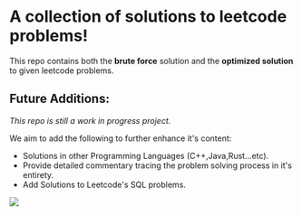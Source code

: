 # A collection of solutions to leetcode problems!
This repo contains both the **brute force** solution and the **optimized solution** to given leetcode problems.
## Future Additions:
*This repo is still a work in progress project.*

We aim to add the following to further enhance it's content:
- Solutions in other Programming Languages (C++,Java,Rust...etc).
- Provide detailed commentary tracing the problem solving process in it's entirety.
- Add Solutions to Leetcode's SQL problems.

<a href="https://github.com/othmanelfadil/leetcode_solutions/graphs/contributors">
  <img src="https://contrib.rocks/image?repo=othmanelfadil/leetcode_solutions" />
</a>
